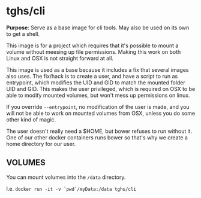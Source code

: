 # tghs/cli

**Purpose**: Serve as a base image for cli tools. May also be used on its own
to get a shell.

This image is for a project which requires that it's possible to mount a volume without meesing up file permissions. Making this work on both Linux and OSX is not straight forward at all.

This image is used as a base because it includes a fix that several images also uses. The fix/hack is to create a user, and have a script to run as entrypoint, which modifies the UID and GID to match the mounted folder UID and GID. This makes the user privileged, which is required on OSX to be able to modify mounted volumes, but won't mess up permissions on linux.

If you override `--entrypoint`, no modification of the user is made, and you will not be able to work on mounted volumes from OSX, unless you do some other kind of magic.

The user doesn't really need a $HOME, but bower refuses to run without it. One of our other docker containers runs bower so that's why we create a home directory for our user.

## VOLUMES
You can mount volumes into the `/data` directory.

I.e.
``docker run -it -v `pwd`/myData:/data tghs/cli
``
## 

